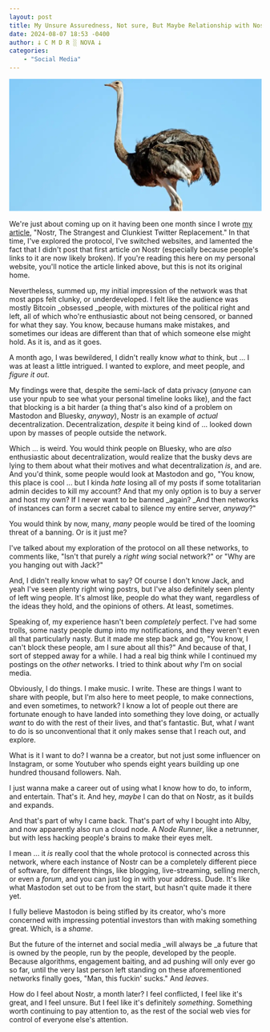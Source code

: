 ```yaml
---
layout: post
title: My Unsure Assuredness, Not sure, But Maybe Relationship with Nostr
date: 2024-08-07 18:53 -0400
author: 𐕣 C M D R ░ NOVA 𐕣
categories:
    - "Social Media"
---
```


![Photograph of an Ostrich with its head cocked upward looking into the distance.](/img/posts/nostr2/nostr.png)

We're just about coming up on it having been one month since I wrote [my article](https://www.nova-prime.net/social%20media/2024/07/12/nostr-the-strangest-and-clunkiest-twitter-replacement.html), "Nostr, The Strangest and Clunkiest Twitter Replacement." In that time, I've explored the protocol, I've switched websites, and lamented the fact that I didn't post that first article _on_ Nostr (especially because people's links to it are now likely broken). If you're reading this here on my personal website, you'll notice the article linked above, but this is not its original home.

Nevertheless, summed up, my initial impression of the network was that most apps felt clunky, or underdeveloped. I felt like the audience was mostly Bitcoin _obsessed _people, with mixtures of the political right and left, all of which who're enthusiastic about not being censored, or banned for what they say. You know, because humans make mistakes, and sometimes our ideas are different than that of which someone else might hold. As it is, and as it goes.

A month ago, I was bewildered, I didn't really know _what_ to think, but ... I was at least a little intrigued. I wanted to explore, and meet people, and _figure it out_.

My findings were that, despite the semi-lack of data privacy (_anyone_ can use your npub to see what your personal timeline looks like), and the fact that blocking is a bit harder (a thing that's also kind of a problem on Mastodon and Bluesky, _anyway_), Nostr is an example of _actual_ decentralization. Decentralization, _despite_ it being kind of ... looked down upon by masses of people outside the network.

Which ... is weird. You would think people on Bluesky, who are _also_ enthusiastic about decentralization, would realize that the busky devs are lying to them about what their motives and what decentralization _is_, and are. And you'd think, some people would look at Mastodon and go, "You know, this place is cool ... but I kinda _hate_ losing all of my posts if some totalitarian admin decides to kill my account? And that my only option is to buy a server and host my own? If I never want to be banned _again? _And then networks of instances can form a secret cabal to silence my entire server, _anyway_?"

You would think by now, many, _many_ people would be tired of the looming threat of a banning. Or is it just me?

I've talked about my exploration of the protocol on all these networks, to comments like, "Isn't that purely a _right wing_ social network?" or  "Why are you hanging out with Jack?"

And, I didn't really know what to say? Of course I don't know Jack, and yeah I've seen plenty right wing postrs, but I've also definitely seen plenty of left wing people. It's almost like, people do what they want, regardless of the ideas they hold, and the opinions of others. At least, sometimes.

Speaking of, my experience hasn't been _completely_ perfect. I've had some trolls, some nasty people dump into my notifications, and they weren't even all that particularly nasty. But it made me step back and go, "You know, I can't block these people, am I sure about all this?" And because of that, I sort of stepped away for a while. I had a real big think while I continued my postings on the _other_ networks. I tried to think about _why_ I'm on social media.

Obviously, I do things. I make music. I write. These are things I want to share with people, but I'm also here to meet people, to make connections, and even sometimes, to network? I know a lot of people out there are fortunate enough to have landed into something they love doing, or actually _want_ to do with the rest of their lives, and that's fantastic. But, what _I_ want to do is so unconventional that it only makes sense that I reach out, and explore.

What is it I want to do? I wanna be a creator, but not just some influencer on Instagram, or some Youtuber who spends eight years building up one hundred thousand followers. Nah.

I just wanna make a career out of using what I know how to do, to inform, and entertain. That's it. And hey, _maybe_ I can do that on Nostr, as it builds and expands.

And that's part of why I came back. That's part of why I bought into Alby, and now apparently also run a cloud node. A _Node Runner_, like a netrunner, but with less hacking people's brains to make their eyes melt.

I mean ... it _is_ really cool that the whole protocol is connected across this network, where each instance of Nostr can be a completely different piece of software, for different things, like blogging, live-streaming, selling merch, or even a _forum_, and you can just log in with your address. Dude. It's like what Mastodon set out to be from the start, but hasn't quite made it there yet.

I fully believe Mastodon is being stifled by its creator, who's more concerned with impressing potential investors than with making something great. Which, is a _shame_.

But the future of the internet and social media _will always be _a future that is owned by the people, run by the people, developed by the people. Because algorithms, engagement baiting, and ad pushing will only ever go so far, until the very last person left standing on these aforementioned networks finally goes, "Man, this fuckin' sucks." And _leaves_.

How do I feel about Nostr, a month later? I feel conflicted, I feel like it's great, and I feel unsure. But I feel like it's definitely _something_. Something worth continuing to pay attention to, as the rest of the social web vies for control of everyone else's attention.